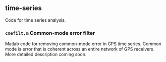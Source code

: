## time-series

Code for time series analysis.

### `cmefilt.m` Common-mode error filter

Matlab code for removing common-mode error in GPS time series. Common mode is error that is coherent across an entire network of GPS receivers. More detailed description coming soon.
